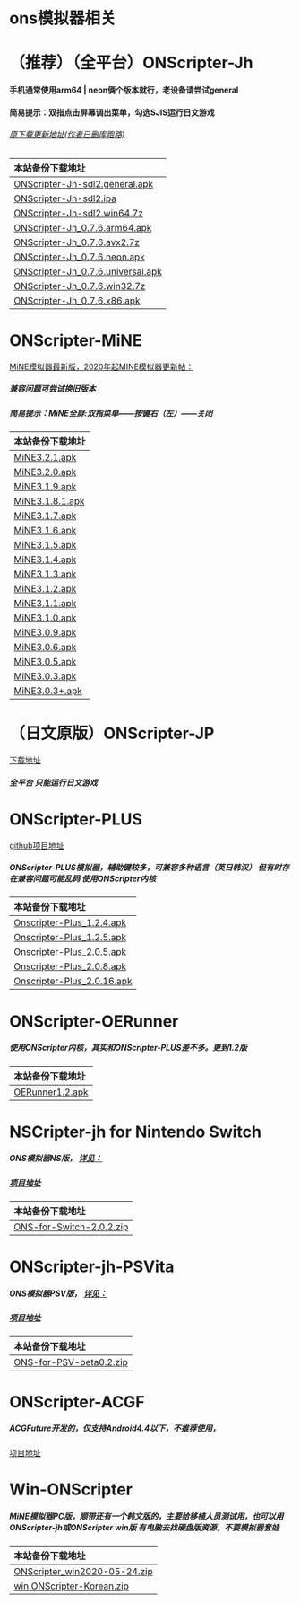 # ons模拟器相关
# （推荐）（全平台）ONScripter-Jh
#### 手机通常使用arm64 | neon俩个版本就行，老设备请尝试general
#### 简易提示：双指点击屏幕调出菜单，勾选SJIS运行日文游戏
###### [原下载更新地址(作者已删库跑路)](https://bitbucket.org/jh10001/onscripter-jh/downloads) 

|本站备份下载地址  |
|  :----- |
|  [ONScripter-Jh-sdl2.general.apk](https://emu.fw05.workers.dev/https://github.com/butter255/emu/releases/download/0.0.2/ONScripter-Jh-sdl2.general.apk)  |
|  [ONScripter-Jh-sdl2.ipa](https://emu.fw05.workers.dev/https://github.com/butter255/emu/releases/download/0.0.2/ONScripter-Jh-sdl2.ipa)  |
|  [ONScripter-Jh-sdl2.win64.7z](https://emu.fw05.workers.dev/https://github.com/butter255/emu/releases/download/0.0.2/ONScripter-Jh-sdl2.win64.7z)  |
|  [ONScripter-Jh_0.7.6.arm64.apk](https://emu.fw05.workers.dev/https://github.com/butter255/emu/releases/download/0.0.2/ONScripter-Jh_0.7.6.arm64.apk)  |
|  [ONScripter-Jh_0.7.6.avx2.7z](https://emu.fw05.workers.dev/https://github.com/butter255/emu/releases/download/0.0.2/ONScripter-Jh_0.7.6.avx2.7z)  |
|  [ONScripter-Jh_0.7.6.neon.apk](https://emu.fw05.workers.dev/https://github.com/butter255/emu/releases/download/0.0.2/ONScripter-Jh_0.7.6.neon.apk)  |
|  [ONScripter-Jh_0.7.6.universal.apk](https://emu.fw05.workers.dev/https://github.com/butter255/emu/releases/download/0.0.2/ONScripter-Jh_0.7.6.universal.apk)  |
|  [ONScripter-Jh_0.7.6.win32.7z](https://emu.fw05.workers.dev/https://github.com/butter255/emu/releases/download/0.0.2/ONScripter-Jh_0.7.6.win32.7z)  |
|  [ONScripter-Jh_0.7.6.x86.apk](https://emu.fw05.workers.dev/https://github.com/butter255/emu/releases/download/0.0.2/ONScripter-Jh_0.7.6.x86.apk)  |

# ONScripter-MiNE
  [MiNE模拟器最新版，2020年起MINE模拟器更新帖：](https://tieba.baidu.com/p/6476350812)  
##### 兼容问题可尝试换旧版本
##### 简易提示：MiNE全屏:双指菜单——按键右（左）——关闭
|本站备份下载地址  |
|  :----- |
|  [MiNE3.2.1.apk](https://emu.fw05.workers.dev/https://github.com/butter255/emu/releases/download/ONScripter-MiNE/MiNE3.2.1.apk)  |
|  [MiNE3.2.0.apk](https://emu.fw05.workers.dev/https://github.com/butter255/emu/releases/download/ONScripter-MiNE/MiNE3.2.0.apk)  |
|  [MiNE3.1.9.apk](https://emu.fw05.workers.dev/https://github.com/butter255/emu/releases/download/ONScripter-MiNE/MiNE3.1.9.apk)  |
|  [MiNE3.1.8.1.apk](https://emu.fw05.workers.dev/https://github.com/butter255/emu/releases/download/ONScripter-MiNE/MiNE3.1.8.1.apk)  |
|  [MiNE3.1.7.apk](https://emu.fw05.workers.dev/https://github.com/butter255/emu/releases/download/ONScripter-MiNE/MiNE3.1.7.apk)  |
|  [MiNE3.1.6.apk](https://emu.fw05.workers.dev/https://github.com/butter255/emu/releases/download/ONScripter-MiNE/MiNE3.1.6.apk)  |
|  [MiNE3.1.5.apk](https://emu.fw05.workers.dev/https://github.com/butter255/emu/releases/download/ONScripter-MiNE/MiNE3.1.5.apk)  |
|  [MiNE3.1.4.apk](https://emu.fw05.workers.dev/https://github.com/butter255/emu/releases/download/ONScripter-MiNE/MiNE3.1.4.apk)  |
|  [MiNE3.1.3.apk](https://emu.fw05.workers.dev/https://github.com/butter255/emu/releases/download/ONScripter-MiNE/MiNE3.1.3.apk)  |
|  [MiNE3.1.2.apk](https://emu.fw05.workers.dev/https://github.com/butter255/emu/releases/download/ONScripter-MiNE/MiNE3.1.2.apk)  |
|  [MiNE3.1.1.apk](https://emu.fw05.workers.dev/https://github.com/butter255/emu/releases/download/ONScripter-MiNE/MiNE3.1.1.apk)  |
|  [MiNE3.1.0.apk](https://emu.fw05.workers.dev/https://github.com/butter255/emu/releases/download/ONScripter-MiNE/MiNE3.1.0.apk)  |
|  [MiNE3.0.9.apk](https://emu.fw05.workers.dev/https://github.com/butter255/emu/releases/download/ONScripter-MiNE/MiNE3.0.9.apk)  |
|  [MiNE3.0.6.apk](https://emu.fw05.workers.dev/https://github.com/butter255/emu/releases/download/ONScripter-MiNE/MiNE3.0.6.apk)  |
|  [MiNE3.0.5.apk](https://emu.fw05.workers.dev/https://github.com/butter255/emu/releases/download/ONScripter-MiNE/MiNE3.0.5.apk)  |
|  [MiNE3.0.3.apk](https://emu.fw05.workers.dev/https://github.com/butter255/emu/releases/download/ONScripter-MiNE/MiNE3.0.3.apk)  |
|  [MiNE3.0.3+.apk](https://emu.fw05.workers.dev/https://github.com/butter255/emu/releases/download/ONScripter-MiNE/MiNE3.0.3+.apk)  |

# （日文原版）ONScripter-JP
[下载地址](https://onscripter.osdn.jp/onscripter.html) 
##### 全平台 只能运行日文游戏
# ONScripter-PLUS
[github项目地址](https://github.com/matthewn4444/onscripter-plus-android) 
##### ONScripter-PLUS模拟器，辅助键较多，可兼容多种语言（英日韩汉） 但有时存在兼容问题可能乱码 使用ONScripter内核
|本站备份下载地址  |
|  :----- |
|  [Onscripter-Plus_1.2.4.apk](https://emu.fw05.workers.dev/https://github.com/butter255/emu/releases/download/ONScripter-PLUS/Onscripter-Plus_1.2.4.apk)  |
|  [Onscripter-Plus_1.2.5.apk](https://emu.fw05.workers.dev/https://github.com/butter255/emu/releases/download/ONScripter-PLUS/Onscripter-Plus_1.2.5.apk)  |
|  [Onscripter-Plus_2.0.5.apk](https://emu.fw05.workers.dev/https://github.com/butter255/emu/releases/download/ONScripter-PLUS/Onscripter-Plus_2.0.5.apk)  |
|  [Onscripter-Plus_2.0.8.apk](https://emu.fw05.workers.dev/https://github.com/butter255/emu/releases/download/ONScripter-PLUS/Onscripter-Plus_2.0.8.apk)  |
|  [Onscripter-Plus_2.0.16.apk](https://emu.fw05.workers.dev/https://github.com/butter255/emu/releases/download/ONScripter-PLUS/Onscripter-Plus_2.0.16.apk)  |

# ONScripter-OERunner
##### 使用ONScripter内核，其实和ONScripter-PLUS差不多。更到1.2版
|本站备份下载地址  |
|  :----- |
|  [OERunner1.2.apk](https://emu.fw05.workers.dev/https://github.com/butter255/emu/releases/download/ONScripter-OERunner/OERunner1.2.apk)  |
# NSCripter-jh for Nintendo Switch
##### ONS模拟器NS版，  [详见：](http://wetor.top)  
##### [项目地址](https://github.com/wetor/ONScripter-jh-Switch)  
|本站备份下载地址  |
|  :----- |
|  [ONS-for-Switch-2.0.2.zip](https://emu.fw05.workers.dev/https://github.com/butter255/emu/releases/download/ONScripter-NS/ONS-for-Switch-2.0.2.zip)  |
# ONScripter-jh-PSVita
##### ONS模拟器PSV版，  [详见：](http://wetor.top)  
##### [项目地址](https://github.com/wetor/ONScripter-jh-PSVita)  
|本站备份下载地址  |
|  :----- |
|  [ONS-for-PSV-beta0.2.zip](https://emu.fw05.workers.dev/https://github.com/butter255/emu/releases/download/ONScripter-NS/ONS-for-PSV-beta0.2.zip)  |
# ONScripter-ACGF
##### ACGFuture开发的，仅支持Android4.4以下，不推荐使用，
[项目地址](https://code.google.com/archive/p/onscripter/)  
# Win-ONScripter
##### MiNE模拟器PC版，顺带还有一个韩文版的，主要给移植人员测试用，也可以用ONScripter-jh或ONScripter win版 有电脑去找硬盘版资源，不要模拟器套娃
|本站备份下载地址  |
|  :----- |
|  [ONScripter_win2020-05-24.zip](https://emu.fw05.workers.dev/https://github.com/butter255/emu/releases/download/ONScripter-MiNE-V3/ONScripter_win2020-05-24.zip)  |
|  [win.ONScripter-Korean.zip](https://github.com/butter255/emu/releases/download/ONScripter-MiNE-V3/win.ONScripter-Korean.zip)  |